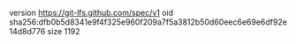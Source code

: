 version https://git-lfs.github.com/spec/v1
oid sha256:dfb0b5d8341e9f4f325e960f209a7f5a3812b50d60eec6e69e6df92e14d8d776
size 1192
